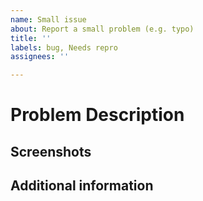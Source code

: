 ```yaml
---
name: Small issue
about: Report a small problem (e.g. typo)
title: ''
labels: bug, Needs repro
assignees: ''

---
```


# Problem Description
<!-- Include a clear description of the issue as well as how to reproduce it. -->

## Screenshots
<!-- If applicable, add screenshots to help show the problem. -->

## Additional information
<!--
Add any other context about the problem here.

Move all applicable items out of the comment:
- Operating system (Linux/macOS/Windows):
- Package version (see `npm list`):
- Node.js version (see `node -v`):
- Priority this issue should have (low/med/high):
- I have tested this issue on the latest development release.
-->
